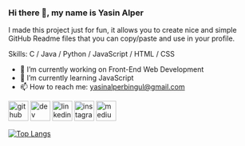 ### Hi there 👋, my name is Yasin Alper
I made this project just for fun, it allows you to create nice and simple GitHub Readme files that you can copy/paste and use in your profile.

Skills: C / Java / Python / JavaScript / HTML / CSS

- 🔭 I’m currently working on Front-End Web Development 
- 🌱 I’m currently learning JavaScript 
- 📫 How to reach me: yasinalperbingul@gmail.com 


[<img src='https://cdn.jsdelivr.net/npm/simple-icons@3.0.1/icons/github.svg' alt='github' height='40'>](https://github.com/https://github.com/yasinalperbingul)  [<img src='https://cdn.jsdelivr.net/npm/simple-icons@3.0.1/icons/dev-dot-to.svg' alt='dev' height='40'>](https://dev.to/https://dev.to/yasinalperbingul)  [<img src='https://cdn.jsdelivr.net/npm/simple-icons@3.0.1/icons/linkedin.svg' alt='linkedin' height='40'>](https://www.linkedin.com/in/https://www.linkedin.com/in/yasinalperbingul//)  [<img src='https://cdn.jsdelivr.net/npm/simple-icons@3.0.1/icons/instagram.svg' alt='instagram' height='40'>](https://www.instagram.com/https://www.instagram.com/yasinalperbingul//)  [<img src='https://cdn.jsdelivr.net/npm/simple-icons@3.0.1/icons/medium.svg' alt='medium' height='40'>](https://medium.com/@yasinalperbingul)  

[![Top Langs](https://github-readme-stats.vercel.app/api/top-langs/?username=https://github.com/yasinalperbingul)](https://github.com/yasinalperbingul/github-readme-stats)

